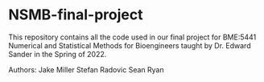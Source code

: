 # NSMB-final-project
This repository contains all the code used in our final project for BME:5441 Numerical and Statistical Methods for Bioengineers taught by Dr. Edward Sander in the Spring of 2022.

Authors:
Jake Miller
Stefan Radovic
Sean Ryan
